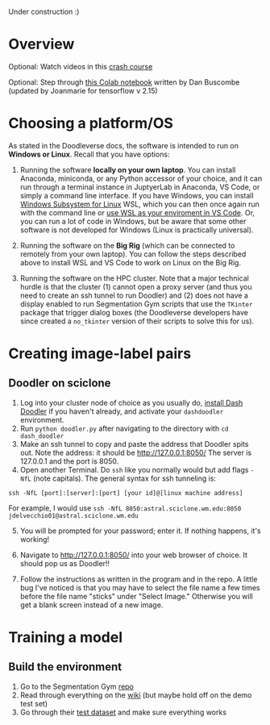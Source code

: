Under construction :)

# Overview

Optional: Watch videos in this [crash course](https://developers.google.com/machine-learning/crash-course)

Optional: Step through [this Colab notebook](https://colab.research.google.com/drive/1NBfpdD9AcDTvvnXroPtBrsTQqRGS4M6r?usp=sharing) written by Dan Buscombe (updated by Joanmarie for tensorflow v 2.15) 

# Choosing a platform/OS

As stated in the Doodleverse docs, the software is intended to run on <b>Windows or Linux</b>. Recall that you have options: 
1. Running the software <b>locally on your own laptop</b>. You can install Anaconda, miniconda, or any Python accessor of your choice, and it can run through a terminal instance in JuptyerLab in Anaconda, VS Code, or simply a command line interface. If you have Windows, you can install [Windows Subsystem for Linux](https://learn.microsoft.com/en-us/windows/wsl/install) WSL, which you can then once again run with the command line or [use WSL as your enviroment in VS Code](https://learn.microsoft.com/en-us/windows/wsl/tutorials/wsl-vscode). Or, you can run a lot of code in Windows, but be aware that some other software is not developed for Windows (Linux is practically universal).

2. Running the software on the <b>Big Rig</b> (which can be connected to remotely from your own laptop). You can follow the steps described above to install WSL and VS Code to work on Linux on the Big Rig. 

3. Running the software on the </b>HPC cluster</b>. Note that a major technical hurdle is that the cluster (1) cannot open a proxy server (and thus you need to create an ssh tunnel to run Doodler) and (2) does not have a display enabled to run Segmentation Gym scripts that use the `TKinter` package that trigger dialog boxes (the Doodleverse developers have since created a `no_tkinter` version of their scripts to solve this for us). 

# Creating image-label pairs

## Doodler on sciclone

1. Log into your cluster node of choice as you usually do, [install Dash Doodler](https://github.com/Doodleverse/dash_doodler) if you haven't already, and activate your `dashdoodler` environment. 
2. Run `python doodler.py` after navigating to the directory with `cd dash_doodler`
3. Make an ssh tunnel to copy and paste the address that Doodler spits out. Note the address: it should be http://127.0.0.1:8050/  The server is 127.0.0.1 and the port is 8050. 
4. Open another Terminal. Do `ssh` like you normally would but add flags `-NfL` (note capitals). The general syntax for ssh tunneling is:

`ssh -NfL [port]:[server]:[port] [your id]@[linux machine address]`

For example, I would use `ssh -NfL 8050:astral.sciclone.wm.edu:8050 jdelvecchio01@astral.sciclone.wm.edu`

5. You will be prompted for your password; enter it. If nothing happens, it's working!

6. Navigate to http://127.0.0.1:8050/ into your web browser of choice. It should pop us as Doodler!!

7. Follow the instructions as written in the program and in the repo. A little bug I've noticed is that you may have to select the file name a few times before the file name "sticks" under "Select Image." Otherwise you will get a blank screen instead of a new image. 

# Training a model

## Build the environment
1. Go to the Segmentation Gym [repo](https://github.com/Doodleverse/segmentation_gym0)
2. Read through everything on the [wiki](https://github.com/Doodleverse/segmentation_gym/wiki) (but maybe hold off on the demo test set)
3. Go through their [test dataset](https://github.com/Doodleverse/segmentation_gym?tab=readme-ov-file#test-dataset) and make sure everything works 